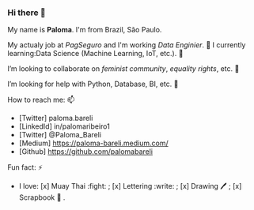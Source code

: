 ### Hi there 👋

My name is **Paloma**.
I'm from Brazil, São Paulo.

My actualy job at *PagSeguro* and I'm working *Data Enginier*. 🔭 
I currently learning:Data Science (Machine Learning, IoT, etc.). 🌱

I’m looking to collaborate on *feminist community*, *equality rights*, etc. 👯 

I’m looking for help with Python, Database, BI, etc. 🤔

How to reach me: 📫 
  * [Twitter] paloma.bareli
  * [LinkedId] in/palomaribeiro1 
  * [Twitter] @Paloma_Bareli 
  * [Medium] https://paloma-bareli.medium.com/
  * [Github] https://github.com/palomabareli
  
Fun fact: ⚡
  * I love: 
    [x] Muay Thai :fight: ; 
    [x] Lettering :write: ;
    [x] Drawing :pen: ;
    [x] Scrapbook :book: .
